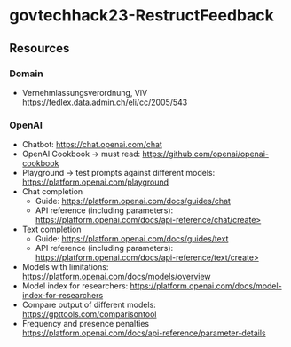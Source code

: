 # govtechhack23-RestructFeedback

## Resources

### Domain

- Vernehmlassungsverordnung, VlV <https://fedlex.data.admin.ch/eli/cc/2005/543>

### OpenAI

- Chatbot: <https://chat.openai.com/chat>
- OpenAI Cookbook -> must read: <https://github.com/openai/openai-cookbook>
- Playground -> test prompts against different models: <https://platform.openai.com/playground>
- Chat completion
  - Guide: <https://platform.openai.com/docs/guides/chat>
  - API reference (including parameters): https://platform.openai.com/docs/api-reference/chat/create>
- Text completion
  - Guide: <https://platform.openai.com/docs/guides/text>
  - API reference (including parameters): https://platform.openai.com/docs/api-reference/text/create>
- Models with limitations: <https://platform.openai.com/docs/models/overview>
- Model index for researchers: <https://platform.openai.com/docs/model-index-for-researchers>
- Compare output of different models: <https://gpttools.com/comparisontool>
- Frequency and presence penalties <https://platform.openai.com/docs/api-reference/parameter-details>
